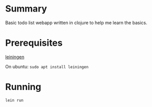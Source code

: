 # Summary

Basic todo list webapp written in clojure to help me learn the basics.

# Prerequisites

[leiningen](https://leiningen.org/)

On ubuntu: `sudo apt install leiningen`

# Running

```
lein run
```